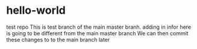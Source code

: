 # hello-world
test repo
This is test branch of the main master branh.
adding in infor here is going to be different from the main master branch
We can then commit these changes to to the main branch later 
